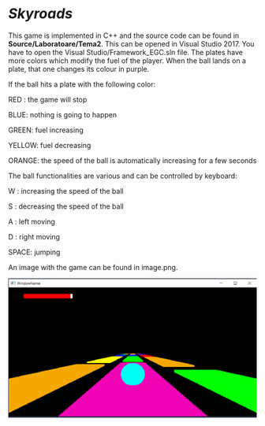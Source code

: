#                                   *Skyroads*


This game is implemented in C++ and the source code can be found in **Source/Laboratoare/Tema2**. 
This can be opened in Visual Studio 2017. You have to open the Visual Studio/Framework_EGC.sln file.
The plates have more colors which modify the fuel of the player.
When the ball lands on a plate, that one changes its colour in purple.


If the ball hits a plate with the following color:

RED : the game will stop

BLUE: nothing is going to happen

GREEN: fuel increasing

YELLOW: fuel decreasing

ORANGE: the speed of the ball is automatically increasing for a few seconds

The ball functionalities are various and can be controlled by keyboard:

W : increasing the speed of the ball

S : decreasing the speed of the ball

A : left moving

D : right moving

SPACE: jumping

An image with the game can be found in image.png.

![Game](Images/Game.png)
       
       
      

       
       
       
       
       
       
       
       
       
       
       
       
       
       
       
       
       
       
       
       
      

       
       



